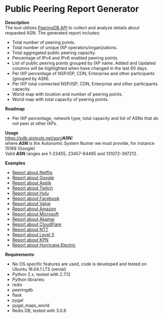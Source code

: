 Public Peering Report Generator
===============================
<b>Description</b><br/>
The tool utilizes <a href="https://peeringdb.com/apidocs/" target="_blank">PeeringDB API</a> to collect and analyze details about requested ASN.
The generated report includes:
- Total number of peering points.
- Total number of unique IXP operators/organizations.
- Total aggregated public peering capacity.
- Percentage of IPv4 and IPv6 enabled peering points.
- List of public peering points grouped by IXP name. Added and Updated columns will be highlighted when have changed in the last 60 days.
- Per IXP percentage of NSP/ISP, CDN, Enterprise and other participants (grouped by ASN).
- Per IXP total connected NSP/ISP, CDN, Enterprise and other participants capacity.
- World map with location and number of peering points.
- World map with total capacity of peering points.

<b>Roadmap</b><br/>
- Per IXP percentage, network type, total capacity and list of ASNs that do not peer at other IXPs.

<b>Usage</b><br/>
https://pdb.gixtools.net/asn/<b>_ASN_</b>/<br/>
where <b>_ASN_</b> is the Autonomic System Numer we must provide, for instance 15169 (Google)<br/>
Valid <b>_ASN_</b> ranges are 1-23455, 23457-64495 and 131072-397212.

<b>Examples</b><br/>
- <a href="https://pdb.gixtools.net/asn/2906/" target="_blank">Report about Netflix</a>
- <a href="https://pdb.gixtools.net/asn/15169/" target="_blank">Report about Google</a>
- <a href="https://pdb.gixtools.net/asn/714/" target="_blank">Report about Apple</a>
- <a href="https://pdb.gixtools.net/asn/46489/" target="_blank">Report about Twitch</a>
- <a href="https://pdb.gixtools.net/asn/23286/" target="_blank">Report about Hulu</a>
- <a href="https://pdb.gixtools.net/asn/32934/" target="_blank">Report about Facebook</a>
- <a href="https://pdb.gixtools.net/asn/32590/" target="_blank">Report about Valve</a>
- <a href="https://pdb.gixtools.net/asn/16509/" target="_blank">Report about Amazon</a>
- <a href="https://pdb.gixtools.net/asn/8075/" target="_blank">Report about Microsoft</a>
- <a href="https://pdb.gixtools.net/asn/20940/" target="_blank">Report about Akamai</a>
- <a href="https://pdb.gixtools.net/asn/13335/" target="_blank">Report about CloudFlare</a>
- <a href="https://pdb.gixtools.net/asn/2914/" target="_blank">Report about NTT</a>
- <a href="https://pdb.gixtools.net/asn/3356/" target="_blank">Report about Level 3</a>
- <a href="https://pdb.gixtools.net/asn/286/" target="_blank">Report about KPN</a>
- <a href="https://pdb.gixtools.net/asn/6939/" target="_blank">Report about Hurricane Electric</a>

<b>Requirements</b><br/>
- No OS specific features are used, code is developed and tested on Ubuntu 16.04.1 LTS (xenial)
- Python 2.x, tested with 2.7.12
- Python libraries:
 - redis
 - peeringdb
 - flask
 - pygal
 - pygal_maps_world
- Redis DB, tested with 3.0.6
